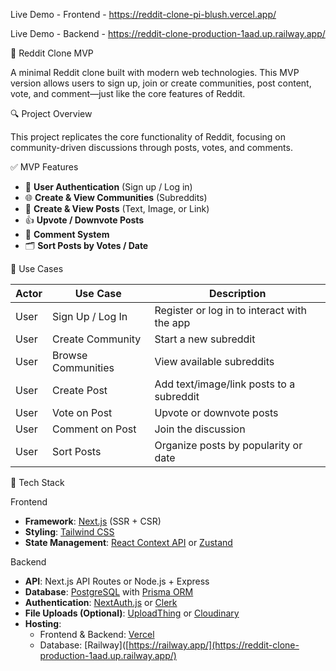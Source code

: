 
Live Demo - Frontend - https://reddit-clone-pi-blush.vercel.app/

Live Demo - Backend - https://reddit-clone-production-1aad.up.railway.app/

🧵 Reddit Clone MVP

A minimal Reddit clone built with modern web technologies. This MVP version allows users to sign up, join or create communities, post content, vote, and comment—just like the core features of Reddit.


 🔍 Project Overview

This project replicates the core functionality of Reddit, focusing on community-driven discussions through posts, votes, and comments.

✅ MVP Features

- 🔐 **User Authentication** (Sign up / Log in)
- 🌐 **Create & View Communities** (Subreddits)
- 📝 **Create & View Posts** (Text, Image, or Link)
- 👍 **Upvote / Downvote Posts**
- 💬 **Comment System**
- 🗂️ **Sort Posts by Votes / Date**



 🧠 Use Cases

| Actor | Use Case          | Description                                |
|-------|-------------------|--------------------------------------------|
| User  | Sign Up / Log In  | Register or log in to interact with the app|
| User  | Create Community  | Start a new subreddit                      |
| User  | Browse Communities| View available subreddits                  |
| User  | Create Post       | Add text/image/link posts to a subreddit   |
| User  | Vote on Post      | Upvote or downvote posts                   |
| User  | Comment on Post   | Join the discussion                        |
| User  | Sort Posts        | Organize posts by popularity or date       |



🧰 Tech Stack

 Frontend
- **Framework**: [Next.js](https://nextjs.org/) (SSR + CSR)
- **Styling**: [Tailwind CSS](https://tailwindcss.com/)
- **State Management**: [React Context API](https://reactjs.org/docs/context.html) or [Zustand](https://github.com/pmndrs/zustand)

 Backend
- **API**: Next.js API Routes or Node.js + Express
- **Database**: [PostgreSQL](https://www.postgresql.org/) with [Prisma ORM](https://www.prisma.io/)
- **Authentication**: [NextAuth.js](https://next-auth.js.org/) or [Clerk](https://clerk.dev/)
- **File Uploads (Optional)**: [UploadThing](https://uploadthing.com/) or [Cloudinary](https://cloudinary.com/)
- **Hosting**: 
  - Frontend & Backend: [Vercel](https://reddit-clone-pi-blush.vercel.app/)
  - Database: [Railway]([https://railway.app/](https://reddit-clone-production-1aad.up.railway.app/)


